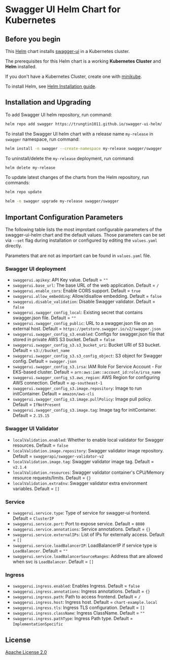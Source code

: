 # Swagger UI Helm Chart for Kubernetes

## Before you begin

This [Helm](https://github.com/kubernetes/helm) chart installs [swagger-ui](https://github.com/swagger-api/swagger-ui) in a Kubernetes cluster.

The prerequisites for this Helm chart is a working **Kubernetes Cluster** and **Helm** installed.

If you don't have a Kubernetes Cluster, create one with [minikube](https://minikube.sigs.k8s.io/docs/start/).

To install Helm, see [Helm Installation guide](https://helm.sh/docs/intro/install/).


## Installation and Upgrading

To add Swagger UI helm repository, run command:

```bash
helm repo add swagger https://trungtin1011.github.io/swagger-ui-helm/
```


To install the Swagger UI helm chart with a release name `my-release` in `swagger` namespace, run command:

```bash
helm install -n swagger --create-namespace my-release swagger/swagger
```


To uninstall/delete the `my-release` deployment, run command:

```bash
helm delete my-release
```

To update latest changes of the charts from the Helm repository, run commands:
```bash
helm repo update

helm -n swagger upgrade my-release swagger/swagger
```


## Important Configuration Parameters

The following table lists the most improtant configurable parameters of the swagger-ui-helm chart and the default values. Those parameters can be set via `--set` flag during installation or configured by editing the `values.yaml` directly.

Parameters that are not as important can be found in `values.yaml` file.


### Swagger UI deployment
- `swaggerui.apikey`: API Key value. Default = `""`
- `swaggerui.base_url`: The base URL of the web application. Default =  `/`
- `swaggerui.enable_cors`: Enable CORS support. Default = `true`
- `swaggerui.allow_embedding`: Allow/disallow embedding. Default = `false`
- `swaggerui.disable_validation`: Disable Swagger validator. Default = `false`
- `swaggerui.swagger_config_local`: Existing secret that contains swagger.json file. Default = `""`
- `swaggerui.swagger_config_public`: URL to a swagger.json file on an external host. Default = `https://petstore.swagger.io/v2/swagger.json`
- `swaggerui.swagger_config_s3.enabled`: Configs for swagger.json file that stored in private AWS S3 bucket. Default = `false`
- `swaggerui.swagger_config_s3.s3_bucket_uri`: Bucket URI of S3 bucket. Default = `s3://bucket_name`
- `swaggerui.swagger_config_s3.s3_config_object`: S3 object for Swagger config. Default = `swagger.json`
- `swaggerui.swagger_config_s3.irsa`: IAM Role For Service Account - For EKS-based cluster. Default = `arn:aws:iam::account_id:role/irsa_name`
- `swaggerui.swagger_config_s3.aws_region`: AWS Region for configuring AWS connection. Default = `ap-southeast-1`
- `swaggerui.swagger_config_s3.image.repository`: Image to run initContainer. Default = `amazon/aws-cli`
- `swaggerui.swagger_config_s3.image.pullPolicy`: Image pull policy. Default = `IfNotPresent`
- `swaggerui.swagger_config_s3.image.tag`: Image tag for initContainer. Default = `2.15.15`


### Swagger UI Validator
- `localValidation.enabled`: Whether to enable local validator for Swagger resources. Default = `false`
- `localValidation.image.repository`: Swagger validator image repository. Default = `swaggerapi/swagger-validator-v2`
- `localValidation.image.tag`: Swagger validator image tag. Default = `v2.1.4`
- `localValidation.resources`: Swagger validator container's CPU/Memory resource requests/limits. Default = `{}`
- `localValidation.extraEnv`: Swagger validator extra environment variables. Default = `[]`


### Service
- `swaggerui.service.type`: Type of service for swagger-ui frontend. Default = `ClusterIP`
- `swaggerui.service.port`: Port to expose service. Default = `8080`
- `swaggerui.service.annotations`: Service annotations. Default = `{}`
- `swaggerui.service.externalIPs`: List of IPs for externally access. Default = `[]`
- `swaggerui.service.loadBalancerIP`: LoadBalancerIP if service type is `LoadBalancer`. Default = `""`
- `swaggerui.service.loadBalancerSourceRanges`: Address that are allowed when svc is `LoadBalancer`. Default = `[]`


### Ingress
- `swaggerui.ingress.enabled`: Enables Ingress. Default = `false`
- `swaggerui.ingress.annotations`: Ingress annotations. Default = `{}`
- `swaggerui.ingress.path`: Path to access frontend. Default = `/`
- `swaggerui.ingress.host`: Ingress host. Default = `chart-example.local`
- `swaggerui.ingress.tls`: Ingress TLS configuration. Default = `[]`
- `swaggerui.ingress.className`: Ingress ClassName. Default = `""`
- `swaggerui.ingress.pathType`: Ingress Path type. Default = `ImplementationSpecific`


## License

[Apache License 2.0](/LICENSE)
